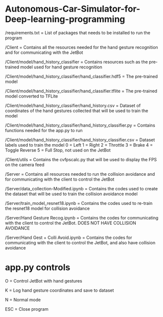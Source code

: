 # Autonomous-Car-Simulator-for-Deep-learning-programming

/requirements.txt = List of packages that needs to be installed to run the program

/Client = Contains all the resources needed for the hand gesture recognition and for communicating with the JetBot

/Client/model/hand_history_classifier = Contains resources such as the pre-trained model used for hand gesture recognition

/Client/model/hand_history_classifier/hand_classifier.hdf5 = The pre-trained model

/Client/model/hand_history_classifier/hand_classifier.tflite = The pre-trained model converted to TFLite

/Client/model/hand_history_classifier/hand_history.csv = Dataset of coordinates of the hand gestures collected that will be used to train the model

/Client/model/hand_history_classifier/hand_history_classifier.py = Contains functions needed for the app.py to run

/Client/model/hand_history_classifier/hand_history_classifier.csv = Dataset labels used to train the model
0 = Left
1 = Right
2 = Throttle
3 = Brake
4 = Toggle Reverse
5 = Full Stop, not used on the JetBot

/Client/utils = Contains the cvfpscalc.py that will be used to display the FPS on the camera feed

/Server = Contains all resources needed to run the collision avoidance and for communicating with the client to control the JetBot

/Server/data_collection-Modified.ipynb = Contains the codes used to create the dataset that will be used to train the collision avoidance model

/Server/train_model_resnet18.ipynb = Contains the codes used to re-train the resnet18 model for collision avoidance 

/Server/Hand Gesture Recog.ipynb = Contains the codes for communicating with the client to control the JetBot. DOES NOT HAVE COLLISION AVOIDANCE

/Server/Hand Gest + Colli Avoid.ipynb = Contains the codes for communicating with the client to control the JetBot, and also have collision avoidance

# app.py controls

O = Control JetBot with hand gestures

K = Log hand gesture coordinates and save to dataset

N = Normal mode

ESC = Close program






